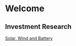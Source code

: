 # Welcome

## Investment Research

[Solar, Wind and Battery](https://www.youtube.com/watch?v=zNdhgOk4-fE)
